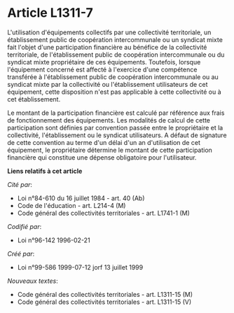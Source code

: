 # Article L1311-7

L'utilisation d'équipements collectifs par une collectivité territoriale, un établissement public de coopération
intercommunale ou un syndicat mixte fait l'objet d'une participation financière au bénéfice de la collectivité territoriale,
de l'établissement public de coopération intercommunale ou du syndicat mixte propriétaire de ces équipements. Toutefois,
lorsque l'équipement concerné est affecté à l'exercice d'une compétence transférée à l'établissement public de coopération
intercommunale ou au syndicat mixte par la collectivité ou l'établissement utilisateurs de cet équipement, cette disposition
n'est pas applicable à cette collectivité ou à cet établissement.

Le montant de la participation financière est calculé par référence aux frais de fonctionnement des équipements. Les
modalités de calcul de cette participation sont définies par convention passée entre le propriétaire et la collectivité,
l'établissement ou le syndicat utilisateurs. A défaut de signature de cette convention au terme d'un délai d'un an
d'utilisation de cet équipement, le propriétaire détermine le montant de cette participation financière qui constitue une
dépense obligatoire pour l'utilisateur.

**Liens relatifs à cet article**

_Cité par_:

  - Loi n°84-610 du 16 juillet 1984 - art. 40 (Ab)
  - Code de l'éducation - art. L214-4 (M)
  - Code général des collectivités territoriales - art. L1741-1 (M)

_Codifié par_:

  - Loi n°96-142 1996-02-21

_Créé par_:

  - Loi n°99-586 1999-07-12 jorf 13 juillet 1999

_Nouveaux textes_:

  - Code général des collectivités territoriales - art. L1311-15 (M)
  - Code général des collectivités territoriales - art. L1311-15 (V)

